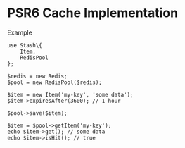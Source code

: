 # PSR6 Cache Implementation

Example

	use Stash\{
		Item,
		RedisPool
	};

	$redis = new Redis;
	$pool = new RedisPool($redis);

	$item = new Item('my-key', 'some data');
	$item->expiresAfter(3600); // 1 hour

	$pool->save($item);

	$item = $pool->getItem('my-key');
	echo $item->get(); // some data
	echo $item->isHit(); // true
